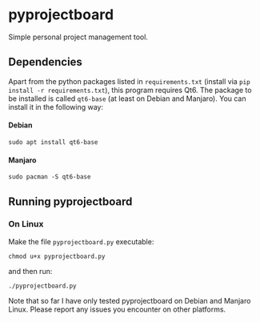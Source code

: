 <!--
Copyright (c) 2022 bernik86.

This file is part of pyprojectboard 
(see https://github.com/bernik86/pyprojectboard).

This program is free software: you can redistribute it and/or modify
it under the terms of the GNU General Public License as published by
the Free Software Foundation, either version 3 of the License, or
(at your option) any later version.

This program is distributed in the hope that it will be useful,
but WITHOUT ANY WARRANTY; without even the implied warranty of
MERCHANTABILITY or FITNESS FOR A PARTICULAR PURPOSE.  See the
GNU General Public License for more details.

You should have received a copy of the GNU General Public License
along with this program. If not, see <http://www.gnu.org/licenses/>.
-->
# pyprojectboard
Simple personal project management tool.

## Dependencies

Apart from the python packages listed in `requirements.txt` (install via `pip install -r requirements.txt`), this program requires Qt6. The package to be installed is called `qt6-base` (at least on Debian and Manjaro). You can install it in the following way:

#### Debian

`sudo apt install qt6-base`

#### Manjaro

`sudo pacman -S qt6-base`

## Running pyprojectboard

### On Linux

Make the file `pyprojectboard.py` executable:

`chmod u+x pyprojectboard.py`

and then run:

`./pyprojectboard.py`

Note that so far I have only tested pyprojectboard on Debian and Manjaro Linux. Please report any issues you encounter on other platforms.

